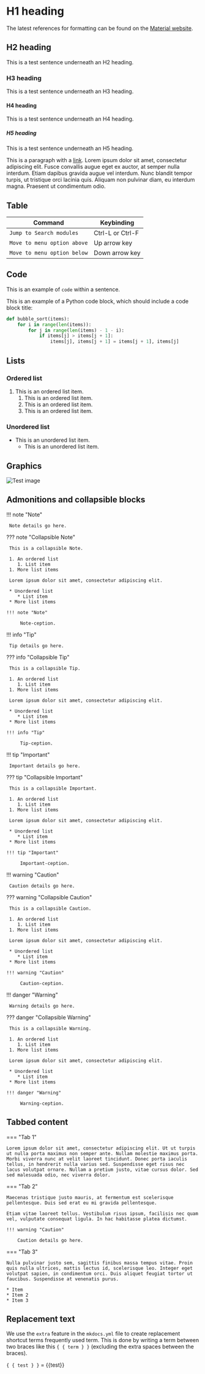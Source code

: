 # H1 heading

The latest references for formatting can be found on the [Material website](https://squidfunk.github.io/mkdocs-material/).

## H2 heading

This is a test sentence underneath an H2 heading.

### H3 heading

This is a test sentence underneath an H3 heading.

#### H4 heading

This is a test sentence underneath an H4 heading.

##### H5 heading

This is a test sentence underneath an H5 heading.

This is a paragraph with a [link](https://www.google.com). Lorem ipsum dolor sit amet, consectetur adipiscing elit. Fusce convallis augue eget ex auctor, at semper nulla interdum. Etiam dapibus gravida augue vel interdum. Nunc blandit tempor turpis, ut tristique orci lacinia quis. Aliquam non pulvinar diam, eu interdum magna. Praesent ut condimentum odio.

## Table

| Command                                | Keybinding                  |
| -------------------------------------- | --------------------------- |
| `Jump to Search modules`               | Ctrl-L or Ctrl-F            |
| `Move to menu option above`            | Up arrow key                |
| `Move to menu option below`            | Down arrow key              |

## Code

This is an example of `code` within a sentence.

This is an example of a Python code block, which should include a code block title:

``` py title="example.py"
def bubble_sort(items):
    for i in range(len(items)):
        for j in range(len(items) - 1 - i):
            if items[j] > items[j + 1]:
                items[j], items[j + 1] = items[j + 1], items[j]
```

## Lists

### Ordered list

1. This is an ordered list item.
    1. This is an ordered list item.
    1. This is an ordered list item.
    1. This is an ordered list item.

### Unordered list

* This is an unordered list item.
    * This is an unordered list item.

## Graphics

![Test image](assets/nordic_logo.png "Test image")


## Admonitions and collapsible blocks

!!! note "Note"

     Note details go here.

??? note "Collapsible Note"

     This is a collapsible Note.

     1. An ordered list
        1. List item
     1. More list items

     Lorem ipsum dolor sit amet, consectetur adipiscing elit.

     * Unordered list
        * List item
     * More list items

    !!! note "Note"

         Note-ception.

!!! info "Tip"

     Tip details go here.

??? info "Collapsible Tip"

     This is a collapsible Tip.

     1. An ordered list
        1. List item
     1. More list items

     Lorem ipsum dolor sit amet, consectetur adipiscing elit.

     * Unordered list
        * List item
     * More list items

    !!! info "Tip"

         Tip-ception.

!!! tip "Important"

     Important details go here.

??? tip "Collapsible Important"

     This is a collapsible Important.

     1. An ordered list
        1. List item
     1. More list items

     Lorem ipsum dolor sit amet, consectetur adipiscing elit.

     * Unordered list
        * List item
     * More list items

    !!! tip "Important"

         Important-ception.

!!! warning "Caution"

     Caution details go here.

??? warning "Collapsible Caution"

     This is a collapsible Caution.

     1. An ordered list
        1. List item
     1. More list items

     Lorem ipsum dolor sit amet, consectetur adipiscing elit.

     * Unordered list
        * List item
     * More list items

    !!! warning "Caution"

         Caution-ception.

!!! danger "Warning"

     Warning details go here.

??? danger "Collapsible Warning"

     This is a collapsible Warning.

     1. An ordered list
        1. List item
     1. More list items

     Lorem ipsum dolor sit amet, consectetur adipiscing elit.

     * Unordered list
        * List item
     * More list items

    !!! danger "Warning"

         Warning-ception.

## Tabbed content

=== "Tab 1"

    Lorem ipsum dolor sit amet, consectetur adipiscing elit. Ut ut turpis ut nulla porta maximus non semper ante. Nullam molestie maximus porta. Morbi viverra nunc at velit laoreet tincidunt. Donec porta iaculis tellus, in hendrerit nulla varius sed. Suspendisse eget risus nec lacus volutpat ornare. Nullam a pretium justo, vitae cursus dolor. Sed sed malesuada odio, nec viverra dolor.

=== "Tab 2"

    Maecenas tristique justo mauris, at fermentum est scelerisque pellentesque. Duis sed erat eu mi gravida pellentesque.

    Etiam vitae laoreet tellus. Vestibulum risus ipsum, facilisis nec quam vel, vulputate consequat ligula. In hac habitasse platea dictumst.

    !!! warning "Caution"

        Caution details go here.

=== "Tab 3"

    Nulla pulvinar justo sem, sagittis finibus massa tempus vitae. Proin quis nulla ultrices, mattis lectus id, scelerisque leo. Integer eget volutpat sapien, in condimentum orci. Duis aliquet feugiat tortor ut faucibus. Suspendisse at venenatis purus.

    * Item
    * Item 2
    * Item 3

## Replacement text

We use the `extra` feature in the `mkdocs.yml` file to create replacement shortcut terms frequently used term.
This is done by writing a term between two braces like this `{ { term } }` (excluding the extra spaces between the braces).

`{ { test } }` = {{test}}
